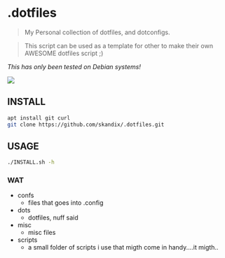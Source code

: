 # .dotfiles
> My Personal collection of dotfiles, and dotconfigs.

> This script can be used as a template for other to make their own AWESOME dotfiles script ;)

*This has only been tested on Debian systems!*

![](https://loot.datapor.no/49886faf-cc4f-4211-975b-995308f41346.jpg)


## INSTALL
```bash
apt install git curl
git clone https://github.com/skandix/.dotfiles.git
```

## USAGE
```bash 
./INSTALL.sh -h
```

### WAT
* confs
	* files that goes into .config
* dots
	* dotfiles, nuff said
* misc
	* misc files
* scripts
	* a small folder of scripts i use that migth come in handy....it migth..
